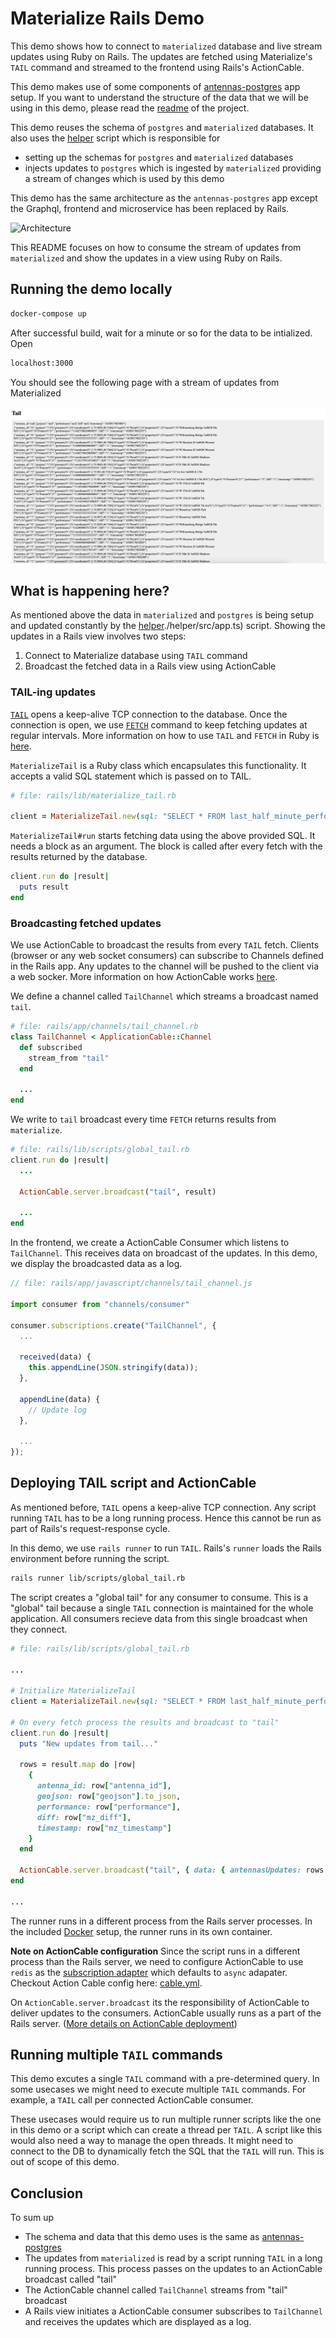 # Materialize Rails Demo
This demo shows how to connect to `materialized` database and live stream updates using Ruby on Rails. The updates are fetched using Materialize's `TAIL` command and streamed to the frontend using Rails's ActionCable.

This demo makes use of some components of [antennas-postgres](../antennas-postgres/) app setup. If you want to understand the structure of the data that we will be using in this demo, please read the [readme](../antennas-postgres/README.md) of the project.

This demo reuses the schema of `postgres` and `materialized` databases. It also uses the [helper](./helper/src/app.ts) script which is responsible for
  - setting up the schemas for `postgres` and `materialized` databases
  - injects updates to `postgres` which is ingested by `materialized` providing a stream of changes which is used by this demo

This demo has the same architecture as the `antennas-postgres` app except the Graphql, frontend and microservice has been replaced by Rails.

![Architecture](https://user-images.githubusercontent.com/11491779/155920578-7984244a-6382-4628-a87b-00e1f6ad1acd.png)

This README focuses on how to consume the stream of updates from `materialized` and show the updates in a view using Ruby on Rails.

## Running the demo locally
```sh
docker-compose up
```

After successful build, wait for a minute or so for the data to be intialized. Open
```sh
localhost:3000
```

You should see the following page with a stream of updates from Materialized

![demo](./demo.png)

## What is happening here?
As mentioned above the data in `materialized` and `postgres` is being setup and updated constantly by the [helper]()./helper/src/app.ts) script. Showing the updates in a Rails view involves two steps:
1. Connect to Materialize database using `TAIL` command
2. Broadcast the fetched data in a Rails view using ActionCable

### TAIL-ing updates
[`TAIL`](https://materialize.com/docs/sql/tail/) opens a keep-alive TCP connection to the database. Once the connection is open, we use [`FETCH`](https://materialize.com/docs/sql/fetch/) command to keep fetching updates at regular intervals. More information on how to use `TAIL` and `FETCH` in Ruby is [here](https://materialize.com/docs/integrations/ruby/).

`MaterializeTail` is a Ruby class which encapsulates this functionality. It accepts a valid SQL statement which is passed on to TAIL.
```rb
# file: rails/lib/materialize_tail.rb

client = MaterializeTail.new(sql: "SELECT * FROM last_half_minute_performance_per_antenna")
```

`MaterializeTail#run` starts fetching data using the above provided SQL. It needs a block as an argument. The block is called after every fetch with the results returned by the database.
```rb
client.run do |result|
  puts result
end
```

### Broadcasting fetched updates
We use ActionCable to broadcast the results from every `TAIL` fetch. Clients (browser or any web socket consumers) can subscribe to Channels defined in the Rails app. Any updates to the channel will be pushed to the client via a web socker. More information on how ActionCable works [here](https://guides.rubyonrails.org/action_cable_overview.html).

We define a channel called `TailChannel` which streams a broadcast named `tail`.

```rb
# file: rails/app/channels/tail_channel.rb
class TailChannel < ApplicationCable::Channel
  def subscribed
    stream_from "tail"
  end

  ...
end
```

We write to `tail` broadcast every time `FETCH` returns results from `materialize`.

```rb
# file: rails/lib/scripts/global_tail.rb
client.run do |result|
  ...

  ActionCable.server.broadcast("tail", result)

  ...
end
```

In the frontend, we create a ActionCable Consumer which listens to `TailChannel`. This receives data on broadcast of the updates. In this demo, we display the broadcasted data as a log.

```javascript
// file: rails/app/javascript/channels/tail_channel.js

import consumer from "channels/consumer"

consumer.subscriptions.create("TailChannel", {
  ...

  received(data) {
    this.appendLine(JSON.stringify(data));
  },

  appendLine(data) {
    // Update log
  },

  ...
});
```

## Deploying TAIL script and ActionCable

As mentioned before, `TAIL` opens a keep-alive TCP connection. Any script running `TAIL` has to be a long running process. Hence this cannot be run as part of Rails's request-response cycle.

In this demo, we use `rails runner` to run `TAIL`. Rails's `runner` loads the Rails environment before running the script.
```sh
rails runner lib/scripts/global_tail.rb
```

The script creates a "global tail" for any consumer to consume. This is a "global" tail because a single `TAIL` connection is maintained for the whole application. All consumers recieve data from this single broadcast when they connect.

```ruby
# file: rails/lib/scripts/global_tail.rb

...

# Initialize MaterializeTail
client = MaterializeTail.new(sql: "SELECT * FROM last_half_minute_performance_per_antenna")

# On every fetch process the results and broadcast to "tail"
client.run do |result|
  puts "New updates from tail..."

  rows = result.map do |row|
    {
      antenna_id: row["antenna_id"],
      geojson: row["geojson"].to_json,
      performance: row["performance"],
      diff: row["mz_diff"],
      timestamp: row["mz_timestamp"]
    }
  end

  ActionCable.server.broadcast("tail", { data: { antennasUpdates: rows }})
end

...
```

The runner runs in a different process from the Rails server processes. In the included [Docker](./rails/Dockerfile) setup, the runner runs in its own container.

**Note on ActionCable configuration**
Since the script runs in a different process than the Rails server, we need to configure ActionCable to use `redis` as the [subscription adapter](https://guides.rubyonrails.org/action_cable_overview.html#subscription-adapter) which defaults to `async` adapater. Checkout Action Cable config here: [cable.yml](./rails/config/cable.yml).

On `ActionCable.server.broadcast` its the responsibility of ActionCable to deliver updates to the consumers. ActionCable usually runs as a part of the Rails server. ([More details on ActionCable deployment](https://guides.rubyonrails.org/action_cable_overview.html#deployment))

## Running multiple `TAIL` commands
This demo excutes a single `TAIL` command with a pre-determined query. In some usecases we might need to execute multiple `TAIL` commands. For example, a `TAIL` call per connected ActionCable consumer.

These usecases would require us to run multiple runner scripts like the one in this demo or a script which can create a thread per `TAIL`. A script like this would also need a way to manage the open threads. It might need to connect to the DB to dynamically fetch the SQL that the  `TAIL` will run. This is out of scope of this demo.


## Conclusion
To sum up
- The schema and data that this demo uses is the same as [antennas-postgres](../antennas-postgres/)
- The updates from `materialized` is read by a script running `TAIL` in a long running process. This process passes on the updates to an ActionCable broadcast called "tail"
- The ActionCable channel called `TailChannel` streams from "tail" broadcast
- A Rails view initiates a ActionCable consumer subscribes to `TailChannel` and receives the updates which are displayed as a log.
